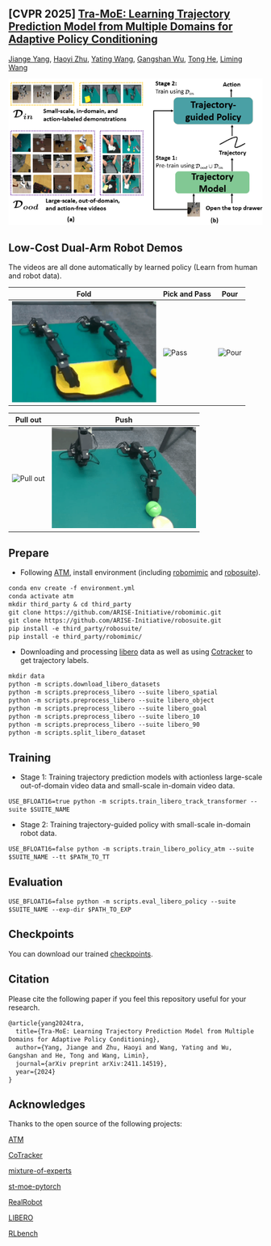 ## [CVPR 2025] [Tra-MoE: Learning Trajectory Prediction Model from Multiple Domains for Adaptive Policy Conditioning](https://arxiv.org/abs/2411.14519)



[Jiange Yang](https://yangjiangeyjg.github.io/), [Haoyi Zhu](https://www.haoyizhu.site/), [Yating Wang](https://github.com/xiaoxiao0406), [Gangshan Wu](https://mcg.nju.edu.cn/member/gswu/index.html), [Tong He](http://tonghe90.github.io/), [Liming Wang](https://wanglimin.github.io/)
</div>


![caps](./tra_moe.png)

## Low-Cost Dual-Arm Robot Demos

The videos are all done automatically by learned policy (Learn from human and robot data).

| Fold | Pick and Pass | Pour |
| --------- | ---------- | ----------- |
| <img src="./real-world demos/folding towels.gif" alt="Fold" height="200"> | <img src="./real-world demos/picking up and passing a holder.gif" alt="Pass" height="200"> | <img src="./real-world demos/pouring water.gif" alt="Pour" height="200"> |

| Pull out | Push |
| --------- | ---------- |
| <img src="./real-world demos/pulling out tissues.gif" alt="Pull out" height="200"> | <img src="./real-world demos/pushing a vegetable to the side of the cutting board.gif" alt="Push" height="200"> |


## Prepare

- Following [ATM](https://github.com/Large-Trajectory-Model/ATM/tree/main), install environment (including [robomimic](https://github.com/ARISE-Initiative/robomimic/tree/5dee58f9cc1235010d0877142b54d0e82dd23986) and [robosuite](https://github.com/ARISE-Initiative/robosuite/tree/eafb81f54ffc104f905ee48a16bb15f059176ad3)).

```
conda env create -f environment.yml
conda activate atm
mkdir third_party & cd third_party
git clone https://github.com/ARISE-Initiative/robomimic.git
git clone https://github.com/ARISE-Initiative/robosuite.git
pip install -e third_party/robosuite/
pip install -e third_party/robomimic/
```



- Downloading and processing [libero](https://github.com/Lifelong-Robot-Learning/LIBERO) data as well as using [Cotracker](https://github.com/facebookresearch/co-tracker) to get trajectory labels.

```
mkdir data
python -m scripts.download_libero_datasets
python -m scripts.preprocess_libero --suite libero_spatial
python -m scripts.preprocess_libero --suite libero_object
python -m scripts.preprocess_libero --suite libero_goal
python -m scripts.preprocess_libero --suite libero_10
python -m scripts.preprocess_libero --suite libero_90
python -m scripts.split_libero_dataset
```

## Training

- Stage 1: Training trajectory prediction models with actionless large-scale out-of-domain video data and small-scale in-domain video data.

```
USE_BFLOAT16=true python -m scripts.train_libero_track_transformer --suite $SUITE_NAME
```

- Stage 2: Training trajectory-guided policy with small-scale in-domain robot data.

```
USE_BFLOAT16=false python -m scripts.train_libero_policy_atm --suite $SUITE_NAME --tt $PATH_TO_TT
```

## Evaluation

```
USE_BFLOAT16=false python -m scripts.eval_libero_policy --suite $SUITE_NAME --exp-dir $PATH_TO_EXP
```

## Checkpoints

You can download our trained [checkpoints](https://drive.google.com/file/d/1TgpTWf8gR0X6IMF43_LGxYYDeDS-CC43/view?usp=sharing).

## Citation

Please cite the following paper if you feel this repository useful for your research.
```
@article{yang2024tra,
  title={Tra-MoE: Learning Trajectory Prediction Model from Multiple Domains for Adaptive Policy Conditioning},
  author={Yang, Jiange and Zhu, Haoyi and Wang, Yating and Wu, Gangshan and He, Tong and Wang, Limin},
  journal={arXiv preprint arXiv:2411.14519},
  year={2024}
}
```
## Acknowledges

Thanks to the open source of the following projects:

[ATM](https://github.com/Large-Trajectory-Model/ATM/tree/main)

[CoTracker](https://github.com/facebookresearch/co-tracker) 

[mixture-of-experts](https://github.com/lucidrains/mixture-of-experts)

[st-moe-pytorch](https://github.com/lucidrains/st-moe-pytorch/tree/main)

[RealRobot](https://github.com/HaoyiZhu/RealRobot)

[LIBERO](https://github.com/Lifelong-Robot-Learning/LIBERO)

[RLbench](https://github.com/stepjam/RLBench)


